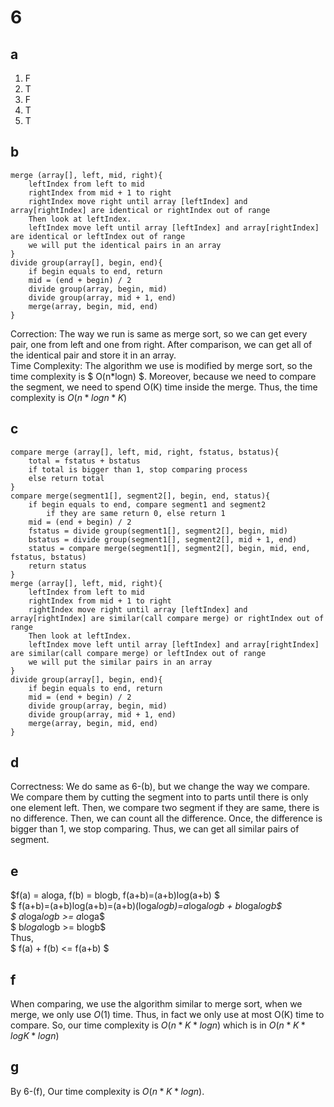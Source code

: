 # 6
## a
1. F
2. T
3. F
4. T
5. T
## b
```
merge (array[], left, mid, right){
    leftIndex from left to mid
    rightIndex from mid + 1 to right
    rightIndex move right until array [leftIndex] and array[rightIndex] are identical or rightIndex out of range
    Then look at leftIndex. 
    leftIndex move left until array [leftIndex] and array[rightIndex] are identical or leftIndex out of range
    we will put the identical pairs in an array 
}
divide group(array[], begin, end){
    if begin equals to end, return
    mid = (end + begin) / 2
    divide group(array, begin, mid)
    divide group(array, mid + 1, end)
    merge(array, begin, mid, end)
}
```
Correction: The way we run is same as merge sort, so we can get every pair, one from left and one from right. After comparison, we can get all of the identical pair and store it in an array. <br>
Time Complexity: The algorithm we use is modified by merge sort, so the time complexity is $ O(n*logn) $. Moreover, because we need to compare the segment, we need to spend O(K) time inside the merge. Thus, the time complexity is $O(n*logn*K)$ <br>
## c
```
compare merge (array[], left, mid, right, fstatus, bstatus){
    total = fstatus + bstatus
    if total is bigger than 1, stop comparing process
    else return total
}
compare merge(segment1[], segment2[], begin, end, status){
    if begin equals to end, compare segment1 and segment2
        if they are same return 0, else return 1
    mid = (end + begin) / 2
    fstatus = divide group(segment1[], segment2[], begin, mid)
    bstatus = divide group(segment1[], segment2[], mid + 1, end)
    status = compare merge(segment1[], segment2[], begin, mid, end, fstatus, bstatus)
    return status
}
merge (array[], left, mid, right){
    leftIndex from left to mid
    rightIndex from mid + 1 to right
    rightIndex move right until array [leftIndex] and array[rightIndex] are similar(call compare merge) or rightIndex out of range
    Then look at leftIndex. 
    leftIndex move left until array [leftIndex] and array[rightIndex] are similar(call compare merge) or leftIndex out of range
    we will put the similar pairs in an array 
}
divide group(array[], begin, end){
    if begin equals to end, return
    mid = (end + begin) / 2
    divide group(array, begin, mid)
    divide group(array, mid + 1, end)
    merge(array, begin, mid, end)
}
```
## d
Correctness: We do same as 6-(b), but we change the way we compare. We compare them by cutting the segment into to parts until there is only one element left. Then, we compare two segment if they are same, there is no difference. Then, we can count all the difference. Once, the difference is bigger than 1, we stop comparing. Thus, we can get all similar pairs of segment.
## e
$f(a) = aloga, f(b) = blogb, f(a+b)=(a+b)log(a+b) $ <br>
$ f(a+b)=(a+b)log(a+b)=(a+b)(loga*logb)=a*loga*logb + b*loga*logb$ <br>
$ a*loga*logb >= a*loga$ <br>
$ b*loga*logb >= blogb$ <br>
Thus, <br>
$ f(a) + f(b) <= f(a+b) $ <br>
## f
When comparing, we use the algorithm similar to merge sort, when we merge, we only use $O(1)$ time. Thus, in fact we only use at most O(K) time to compare. So, our time complexity is $O(n*K*logn)$ which is in $O(n*K*logK*logn)$
## g
By 6-(f), Our time complexity is $O(n*K*logn)$. 